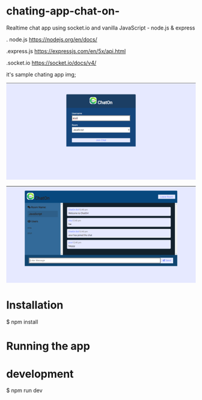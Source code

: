
# chating-app-chat-on-
Realtime chat app using socket.io and vanilla JavaScript - node.js & express 

. node.js
https://nodejs.org/en/docs/

.express.js
https://expressjs.com/en/5x/api.html

.socket.io
https://socket.io/docs/v4/




it's  sample chating app  img;

![chat-on!](ChatCord-App-1.png)

![chat-on!](Screenshot-2.png)



# Installation
$ npm install

# Running the app
# development
$ npm run dev





